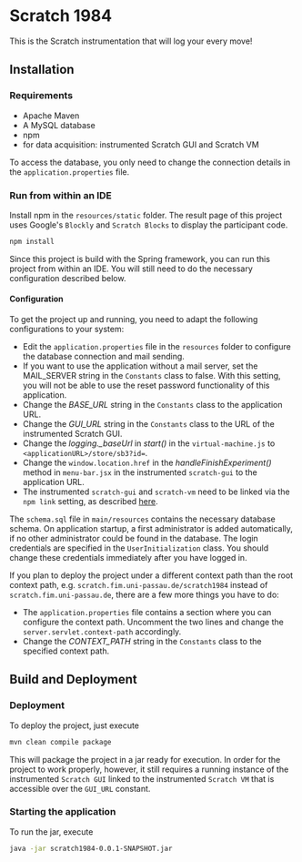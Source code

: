 # Scratch 1984

This is the Scratch instrumentation that will log your every move!

## Installation

### Requirements

- Apache Maven
- A MySQL database
- npm
- for data acquisition: instrumented Scratch GUI and Scratch VM

To access the database, you only need to change the connection details in the `application.properties` file.

### Run from within an IDE

Install npm in the `resources/static` folder. The result page of this project uses Google's `Blockly` and
`Scratch Blocks` to display the participant code.
```bash
npm install
```
Since this project is build with the Spring framework, you can run this project from within an IDE. You will still need
to do the necessary configuration described below.

#### Configuration

To get the project up and running, you need to adapt the following configurations to your system:
- Edit the `application.properties` file in the `resources` folder to configure the database connection and mail
  sending.
- If you want to use the application without a mail server, set the MAIL_SERVER string in the `Constants` class to
  false. With this setting, you will not be able to use the reset password functionality of this application.
- Change the *BASE_URL* string in the `Constants` class to the application URL.
- Change the *GUI_URL* string in the `Constants` class to the URL of the instrumented Scratch GUI.
- Change the *logging._baseUrl* in *start()* in the `virtual-machine.js` to
  `<applicationURL>/store/sb3?id=`.
- Change the `window.location.href` in the *handleFinishExperiment()* method in `menu-bar.jsx` in the instrumented
  `scratch-gui` to the application URL.
- The instrumented `scratch-gui` and `scratch-vm` need to be linked via the `npm link` setting, as described
  [here](https://github.com/LLK/scratch-gui/wiki/Getting-Started).

The `schema.sql` file in `main/resources` contains the necessary database schema. On application startup, a first
administrator is added automatically, if no other administrator could be found in the database. The login credentials
are specified in the `UserInitialization` class. You should change these credentials immediately after you have logged
in.

If you plan to deploy the project under a different context path than the root context path, e.g.
`scratch.fim.uni-passau.de/scratch1984` instead of `scratch.fim.uni-passau.de`, there are a few more things you have to
do:
- The `application.properties` file contains a section where you can configure the context path. Uncomment the two lines
and change the `server.servlet.context-path` accordingly.
- Change the *CONTEXT_PATH* string in the `Constants` class to the specified context path.

## Build and Deployment

### Deployment
To deploy the project, just execute
```bash
mvn clean compile package
```
This will package the project in a jar ready for execution. In order for the project to work properly, however, it still
requires a running instance of the instrumented `Scratch GUI` linked to the instrumented `Scratch VM` that is accessible
over the `GUI_URL` constant.

### Starting the application

To run the jar, execute
```bash
java -jar scratch1984-0.0.1-SNAPSHOT.jar
```
